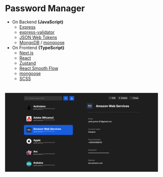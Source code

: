 # Password Manager

- On Backend **(JavaScript)**
  - [Express](https://expressjs.com)
  - [express-validator](https://express-validator.github.io)
  - [JSON Web Tokens](https://jwt.io)
  - [MongoDB](https://www.mongodb.com) / [mongoose](https://mongoosejs.com)
- On Frontend **(TypeScript)**
  - [Next.js](https://nextjs.org)
  - [React](https://react.dev)
  - [Zustand](https://zustand-demo.pmnd.rs)
  - [React Smooth Flow](https://github.com/Kokapuk/react-smooth-flow)
  - [mongoose](https://mongoosejs.com)
  - [SCSS](https://sass-lang.com)

# ![List](.github/screenshots/app.png)
